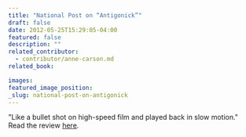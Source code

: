 ```yaml
---
title: "National Post on “Antigonick”"
draft: false
date: 2012-05-25T15:29:05-04:00
featured: false
description: ""
related_contributor:
  - contributor/anne-carson.md
related_book:

images:
featured_image_position: 
_slug: national-post-on-antigonick
---
```


"Like a bullet shot on high-speed film and played back in slow motion." Read the review [here](http://arts.nationalpost.com/2012/05/25/michael-lista-on-poetry-antigonick-by-anne-carson/). 

